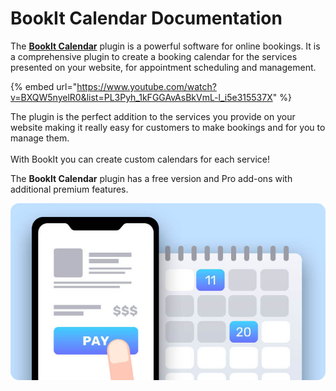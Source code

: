 # BookIt Calendar Documentation

The [**BookIt Calendar**](https://stylemixthemes.com/wordpress-appointment-plugin/) plugin is a powerful software for online bookings. It is a comprehensive plugin to create a booking calendar for the services presented on your website, for appointment scheduling and management.

{% embed url="https://www.youtube.com/watch?v=BXQW5nyelR0&list=PL3Pyh_1kFGGAvAsBkVmL-l_i5e315537X" %}

The plugin is the perfect addition to the services you provide on your website making it really easy for customers to make bookings and for you to manage them.\
\
With BookIt you can create custom calendars for each service!

The **BookIt Calendar** plugin has a free version and Pro add-ons with additional premium features.&#x20;

![](<.gitbook/assets/image (153).png>)

